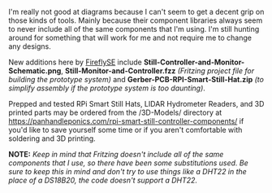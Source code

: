 I'm really not good at diagrams because I can't seem to get a decent grip on those kinds of tools. Mainly because their component libraries always seem to never include all of the same components that I'm using. I'm still hunting around for something that will work for me and not require me to change any designs.

New additions here by [FireflySE](https://github.com/FireflySE) include **Still-Controller-and-Monitor-Schematic.png**, **Still-Monitor-and-Controller.fzz** _(Fritzing project file for building the prototype system)_ and **Gerber-PCB-RPI-Smart-Still-Hat.zip** _(to simplify assembly if the prototype system is too daunting)_.

Prepped and tested RPi Smart Still Hats, LIDAR Hydrometer Readers, and 3D printed parts may be ordered from the /3D-Models/ directory at https://panhandleponics.com/rpi-smart-still-controller-components/ if you'd like to save yourself some time or if you aren't comfortable with soldering and 3D printing.

**NOTE:** _Keep in mind that Fritzing doesn't include all of the same components that I use, so there have been some substitutions used. Be sure to keep this in mind and don't try to use things like a DHT22 in the place of a DS18B20, the code doesn't support a DHT22._
